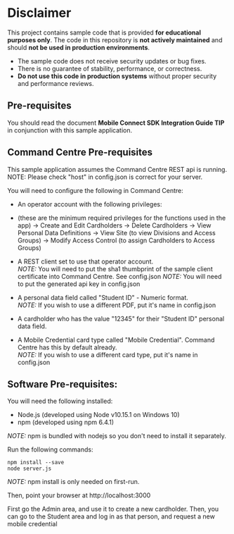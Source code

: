 # Disclaimer

This project contains sample code that is provided **for educational purposes only**. The code in this repository is **not actively maintained** and should **not be used in production environments**.

- The sample code does not receive security updates or bug fixes.
- There is no guarantee of stability, performance, or correctness.
- **Do not use this code in production systems** without proper security and performance reviews.

## Pre-requisites

You should read the document **Mobile Connect SDK Integration Guide TIP** in conjunction with this sample application.

## Command Centre Pre-requisites

This sample application assumes the Command Centre REST api is running.  
NOTE: Please check "host" in config.json is correct for your server.

You will need to configure the following in Command Centre:

- An operator account with the following privileges: 
- (these are the minimum required privileges for the functions used in the app)
  -> Create and Edit Cardholders
  -> Delete Cardholders
  -> View Personal Data Definitions
  -> View Site (to view Divisions and Access Groups)
  -> Modify Access Control (to assign Cardholders to Access Groups)

- A REST client set to use that operator account.  
  *NOTE:* You will need to put the sha1 thumbprint of the sample client certificate into Command Centre. See config.json
  *NOTE:* You will need to put the generated api key in config.json

- A personal data field called "Student ID" - Numeric format.  
  *NOTE:* If you wish to use a different PDF, put it's name in config.json

- A cardholder who has the value "12345" for their "Student ID" personal data field.

- A Mobile Credential card type called "Mobile Credential". Command Centre has this by default already.  
  *NOTE:* If you wish to use a different card type, put it's name in config.json

## Software Pre-requisites:

You will need the following installed:

* Node.js     (developed using Node v10.15.1 on Windows 10)
* npm         (developed using npm 6.4.1)

*NOTE:* npm is bundled with nodejs so you don't need to install it separately.

Run the following commands:

    npm install --save
    node server.js

*NOTE:* npm install is only needed on first-run.

Then, point your browser at http://localhost:3000

First go the Admin area, and use it to create a new cardholder.
Then, you can go to the Student area and log in as that person, and request a new mobile credential